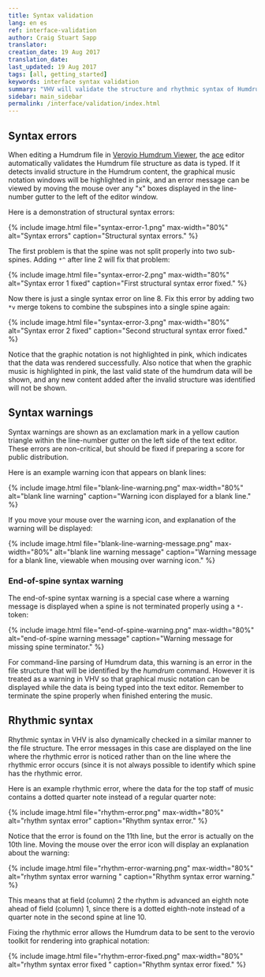 ```yaml
---
title: Syntax validation
lang: en es
ref: interface-validation
author: Craig Stuart Sapp
translator: 
creation_date: 19 Aug 2017
translation_date: 
last_updated: 19 Aug 2017
tags: [all, getting_started]
keywords: interface syntax validation
summary: "VHV will validate the structure and rhythmic syntax of Humdrum files before attempting to render them to graphical notation."
sidebar: main_sidebar
permalink: /interface/validation/index.html
---
```


## Syntax errors ##

When editing a Humdrum file in [Verovio Humdrum
Viewer](http://verovio.humdrum.org), the [ace](https://ace.c9.io/)
editor automatically validates the Humdrum file structure as data
is typed.  If it detects invalid structure in the Humdrum content,
the graphical music notation windows will be highlighted in pink,
and an error message can be viewed by moving the mouse over any
"x" boxes displayed in the line-number gutter to the left of the
editor window.

Here is a demonstration of structural syntax errors:

{% include image.html
	file="syntax-error-1.png"
	max-width="80%"
	alt="Syntax errors"
	caption="Structural syntax errors."
%}

The first problem is that the spine was not split properly into two
sub-spines.  Adding `*^` after line 2 will fix that problem:

{% include image.html
	file="syntax-error-2.png"
	max-width="80%"
	alt="Syntax error 1 fixed"
	caption="First structural syntax error fixed."
%}

Now there is just a single syntax error on line 8.  Fix this error by
adding two `*v` merge tokens to combine the subspines into a single
spine again:

{% include image.html
	file="syntax-error-3.png"
	max-width="80%"
	alt="Syntax error 2 fixed"
	caption="Second structural syntax error fixed."
%}

Notice that the graphic notation is not highlighted in pink, which
indicates that the data was rendered successfully.  Also notice that
when the graphic music is highlighted in pink, the last valid state of 
the humdrum data will be shown, and any new content added after 
the invalid structure was identified will not be shown.


## Syntax warnings ##

Syntax warnings are shown as an exclamation mark in a yellow caution
triangle within the line-number gutter on the left side of the text
editor.  These errors are non-critical, but should be fixed if
preparing a score for public distribution.

Here is an example warning icon that appears on blank lines:

{% include image.html
	file="blank-line-warning.png"
	max-width="80%"
	alt="blank line warning"
	caption="Warning icon displayed for a blank line."
%}

If you move your mouse over the warning icon, and explanation of the
warning will be displayed:

{% include image.html
	file="blank-line-warning-message.png"
	max-width="80%"
	alt="blank line warning message"
	caption="Warning message for a blank line, viewable when mousing over warning icon."
%}

### End-of-spine syntax warning ###

The end-of-spine syntax warning is a special case where a warning
message is displayed when a spine is not terminated properly using 
a `*-` token:

{% include image.html
	file="end-of-spine-warning.png"
	max-width="80%"
	alt="end-of-spine warning message"
	caption="Warning message for missing spine terminator."
%}

For command-line parsing of Humdrum data, this warning is an error
in the file structure that will be identified by the *humdrum*
command.  However it is treated as a warning in VHV so that graphical
music notation can be displayed while the data is being typed into the
text editor.  Remember to terminate the spine properly when finished
entering the music.


## Rhythmic syntax ##

Rhythmic syntax in VHV is also dynamically checked in a similar
manner to the file structure.  The error messages in this case are
displayed on the line where the rhythmic error is noticed rather
than on the line where the rhythmic error occurs (since it is not
always possible to identify which spine has the rhythmic error.

Here is an example rhythmic error, where the data for the top staff of
music contains a dotted quarter note instead of a regular quarter note:

{% include image.html
	file="rhythm-error.png"
	max-width="80%"
	alt="rhythm syntax error"
	caption="Rhythm syntax error."
%}

Notice that the error is found on the 11th line, but the error
is actually on the 10th line.  Moving the mouse over the error
icon will display an explanation about the warning:

{% include image.html
	file="rhythm-error-warning.png"
	max-width="80%"
	alt="rhythm syntax error warning "
	caption="Rhythm syntax error warning."
%}

This means that at field (column) 2 the rhythm is advanced an
eighth note ahead of field (column) 1, since there is a
dotted eighth-note instead of a quarter note in the second spine at
line 10.


Fixing the rhythmic error allows the Humdrum data to be sent to the
verovio toolkit for rendering into graphical notation:

{% include image.html
	file="rhythm-error-fixed.png"
	max-width="80%"
	alt="rhythm syntax error fixed "
	caption="Rhythm syntax error fixed."
%}


